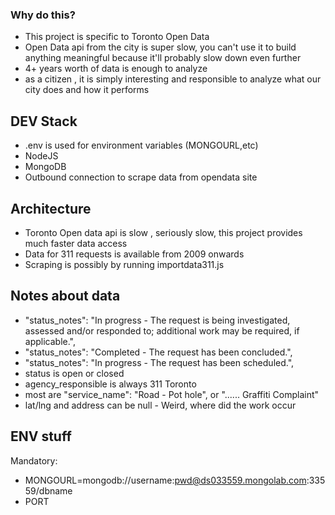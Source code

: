 ### Why do this?
 - This project is specific to Toronto Open Data
 - Open Data api from the city is super slow, you can't use it to build anything meaningful because it'll probably slow down even further
 - 4+ years worth of data is enough to analyze 
 - as a citizen , it is simply interesting and responsible to analyze what our city does and how it performs



## DEV Stack

 - .env is used for environment variables (MONGOURL,etc)
 - NodeJS
 - MongoDB
 - Outbound connection to scrape data from opendata site


 ## Architecture

 - Toronto Open data api is slow , seriously slow, this project provides much faster data access
 - Data for 311 requests is available from 2009 onwards
 - Scraping is possibly by running importdata311.js 



 ## Notes about data

 - "status_notes": "In progress - The request is being investigated, assessed and/or responded to; additional work may be required, if applicable.",
 - "status_notes": "Completed - The request has been concluded.",
 - "status_notes": "In progress - The request has been scheduled.",
 - status is open or closed
 - agency_responsible is always 311 Toronto
 - most are "service_name": "Road - Pot hole", or "...... Graffiti Complaint"
 - lat/lng and address can be null - Weird, where did the work occur 




 ## ENV stuff

 Mandatory:

  - MONGOURL=mongodb://username:pwd@ds033559.mongolab.com:33559/dbname
  - PORT